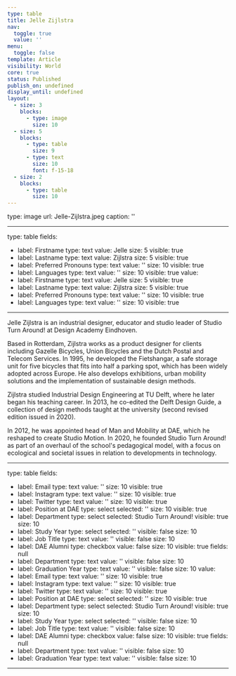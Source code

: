 ```yaml
---
type: table
title: Jelle Zijlstra
nav:
  toggle: true
  value: ''
menu:
  toggle: false
template: Article
visibility: World
core: true
status: Published
publish_on: undefined
display_until: undefined
layout:
  - size: 3
    blocks:
      - type: image
        size: 10
  - size: 5
    blocks:
      - type: table
        size: 9
      - type: text
        size: 10
        font: f-15-18
  - size: 2
    blocks:
      - type: table
        size: 10
---
```


type: image
url: Jelle-Zijlstra.jpeg
caption: ''

---

type: table
fields:
  - label: Firstname
    type: text
    value: Jelle
    size: 5
    visible: true
  - label: Lastname
    type: text
    value: Zijlstra
    size: 5
    visible: true
  - label: Preferred Pronouns
    type: text
    value: ''
    size: 10
    visible: true
  - label: Languages
    type: text
    value: ''
    size: 10
    visible: true
value:
  - label: Firstname
    type: text
    value: Jelle
    size: 5
    visible: true
  - label: Lastname
    type: text
    value: Zijlstra
    size: 5
    visible: true
  - label: Preferred Pronouns
    type: text
    value: ''
    size: 10
    visible: true
  - label: Languages
    type: text
    value: ''
    size: 10
    visible: true

---

Jelle Zijlstra is an industrial designer, educator and studio leader of Studio Turn Around! at Design Academy Eindhoven.

Based in Rotterdam, Zijlstra works as a product designer for clients including Gazelle Bicycles, Union Bicycles and the Dutch Postal and Telecom Services. In 1995, he developed the Fietshangar, a safe storage unit for five bicycles that fits into half a parking spot, which has been widely adopted across Europe. He also develops exhibitions, urban mobility solutions and the implementation of sustainable design methods.

Zijlstra studied Industrial Design Engineering at TU Delft, where he later began his teaching career. In 2013, he co-edited the Delft Design Guide, a collection of design methods taught at the university (second revised edition issued in 2020).

In 2012, he was appointed head of Man and Mobility at DAE, which he reshaped to create Studio Motion. In 2020, he founded Studio Turn Around! as part of an overhaul of the school's pedagogical model, with a focus on ecological and societal issues in relation to developments in technology.

---

type: table
fields:
  - label: Email
    type: text
    value: ''
    size: 10
    visible: true
  - label: Instagram
    type: text
    value: ''
    size: 10
    visible: true
  - label: Twitter
    type: text
    value: ''
    size: 10
    visible: true
  - label: Position at DAE
    type: select
    selected: ''
    size: 10
    visible: true
  - label: Department
    type: select
    selected: Studio Turn Around!
    visible: true
    size: 10
  - label: Study Year
    type: select
    selected: ''
    visible: false
    size: 10
  - label: Job Title
    type: text
    value: ''
    visible: false
    size: 10
  - label: DAE Alumni
    type: checkbox
    value: false
    size: 10
    visible: true
    fields: null
  - label: Department
    type: text
    value: ''
    visible: false
    size: 10
  - label: Graduation Year
    type: text
    value: ''
    visible: false
    size: 10
value:
  - label: Email
    type: text
    value: ''
    size: 10
    visible: true
  - label: Instagram
    type: text
    value: ''
    size: 10
    visible: true
  - label: Twitter
    type: text
    value: ''
    size: 10
    visible: true
  - label: Position at DAE
    type: select
    selected: ''
    size: 10
    visible: true
  - label: Department
    type: select
    selected: Studio Turn Around!
    visible: true
    size: 10
  - label: Study Year
    type: select
    selected: ''
    visible: false
    size: 10
  - label: Job Title
    type: text
    value: ''
    visible: false
    size: 10
  - label: DAE Alumni
    type: checkbox
    value: false
    size: 10
    visible: true
    fields: null
  - label: Department
    type: text
    value: ''
    visible: false
    size: 10
  - label: Graduation Year
    type: text
    value: ''
    visible: false
    size: 10

---
